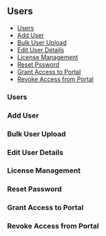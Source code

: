 ## Users
<!-- TOC -->

* [Users](/doc/users.md#users)  
* [Add User](/doc/users.md#add-user)  
* [Bulk User Upload](/doc/users.md#bulk-user-upload)  
* [Edit User Details](/doc/users.md#edit-user-details)  
* [License Management](/doc/users.md#license-management)  
* [Reset Pssword](/doc/users.md#reset-password)  
* [Grant Access to Portal](/doc/users.md#grant-access-to-portal)  
* [Revoke Access from Portal](/doc/users.md#revoke-access-from-portal)  
    
<!-- TOC -->

### Users  

### Add User  

### Bulk User Upload  

### Edit User Details  

### License Management  

### Reset Password  

### Grant Access to Portal  

### Revoke Access from Portal  


